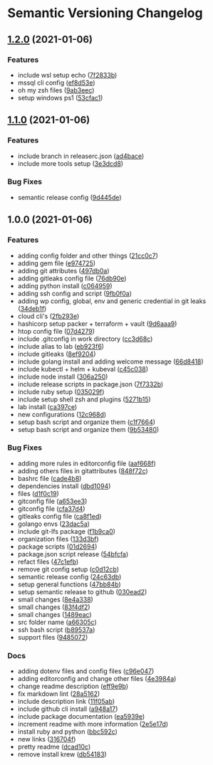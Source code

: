 # Semantic Versioning Changelog

## [1.2.0](https://github.com/lpmatos/wsl-dev-setup/compare/v1.1.0...v1.2.0) (2021-01-06)


### Features

* include wsl setup echo ([7f2833b](https://github.com/lpmatos/wsl-dev-setup/commit/7f2833b263b3c20101f17b4d5cd1ffe74529953e))
* mssql cli config ([ef8d53e](https://github.com/lpmatos/wsl-dev-setup/commit/ef8d53e427858645e67bba49b286fb08f50e025a))
* oh my zsh files ([9ab3eec](https://github.com/lpmatos/wsl-dev-setup/commit/9ab3eec39ea466e8425ad61fb8e8be1abb69fc42))
* setup windows ps1 ([53cfac1](https://github.com/lpmatos/wsl-dev-setup/commit/53cfac11e7678d170b1544e920c3d7b281c9c43a))

## [1.1.0](https://github.com/lpmatos/wsl-dev-setup/compare/v1.0.0...v1.1.0) (2021-01-06)


### Features

* include branch in releaserc.json ([ad4bace](https://github.com/lpmatos/wsl-dev-setup/commit/ad4bace713ef034c0aba824cbb96ff01b0ebc582))
* include more tools setup ([3e3dcd8](https://github.com/lpmatos/wsl-dev-setup/commit/3e3dcd88556ad62d37120f70a1b7f9855998f6b9))


### Bug Fixes

* semantic release config ([9d445de](https://github.com/lpmatos/wsl-dev-setup/commit/9d445dece843c8c0cbf943dfaf0192025000f725))

## 1.0.0 (2021-01-06)


### Features

* adding config folder and other things ([21cc0c7](https://github.com/lpmatos/wsl-dev-setup/commit/21cc0c78b556639c07850c63d654fdeeb15c9e3d))
* adding gem file ([e974725](https://github.com/lpmatos/wsl-dev-setup/commit/e974725eaf4f8b4f1c88696267523d1c6df765ea))
* adding git attributes ([497db0a](https://github.com/lpmatos/wsl-dev-setup/commit/497db0a2d6368efd866cf6c0cf907ad61878b18b))
* adding gitleaks config file ([76db90e](https://github.com/lpmatos/wsl-dev-setup/commit/76db90e0a2b8125698c4fe2248c9092fed0b68a3))
* adding python install ([c064959](https://github.com/lpmatos/wsl-dev-setup/commit/c06495963a804108091360b8625343836ae7feaf))
* adding ssh config and script ([9fb0f0a](https://github.com/lpmatos/wsl-dev-setup/commit/9fb0f0a761fc1405307549933435c94b1c15519b))
* adding wp config, global, env and generic credential in git leaks ([34deb1f](https://github.com/lpmatos/wsl-dev-setup/commit/34deb1ffb1efb48ae1d527fa81f7be3bd006ab40))
* cloud cli's ([2fb293e](https://github.com/lpmatos/wsl-dev-setup/commit/2fb293ee72347bcbcc02420ef9ef1ac46b324d4e))
* hashicorp setup packer + terraform + vault ([9d6aaa9](https://github.com/lpmatos/wsl-dev-setup/commit/9d6aaa9a9054c17e07f9093fc2e9713022c8bf68))
* htop config file ([07d4279](https://github.com/lpmatos/wsl-dev-setup/commit/07d4279b0036308535f142cd7dc3073a3d765959))
* include .gitconfig in work directory ([cc3d68c](https://github.com/lpmatos/wsl-dev-setup/commit/cc3d68cea96693d9b8aafb4ec2931c15456edf0b))
* include alias to lab ([eb923f6](https://github.com/lpmatos/wsl-dev-setup/commit/eb923f6e075c109804bc3348c8f879b64aea6431))
* include gitleaks ([8ef9204](https://github.com/lpmatos/wsl-dev-setup/commit/8ef92047594422efa512bb73dfb7296c946cc756))
* include golang install and adding welcome message ([66d8418](https://github.com/lpmatos/wsl-dev-setup/commit/66d8418093acaae0e6456cd1f58665691e29265f))
* include kubectl + helm + kubeval ([c45c038](https://github.com/lpmatos/wsl-dev-setup/commit/c45c038f59b7a10d7cba1c8e93600ef33ad87438))
* include node install ([306a250](https://github.com/lpmatos/wsl-dev-setup/commit/306a250175b4d6c5f292ee6acf112094e58715bc))
* include release scripts in package.json ([7f7332b](https://github.com/lpmatos/wsl-dev-setup/commit/7f7332b0f79fa742040eca5b8a7d706584ba18a5))
* include ruby setup ([035029f](https://github.com/lpmatos/wsl-dev-setup/commit/035029f717faf41d884f77aba6c05c793f3d5e6c))
* include setup shell zsh and plugins ([5271b15](https://github.com/lpmatos/wsl-dev-setup/commit/5271b15f74922007c433c7cac34e456ff53e4c5a))
* lab install ([ca397ce](https://github.com/lpmatos/wsl-dev-setup/commit/ca397ce4fc6959a868656361b54d0f49963eadda))
* new configurations ([12c968d](https://github.com/lpmatos/wsl-dev-setup/commit/12c968dc5f37c531c474f13523443d3614807ef3))
* setup bash script and organize them ([c1f7664](https://github.com/lpmatos/wsl-dev-setup/commit/c1f7664ed66f74e88b0b1f94d4e9a152ac49962d))
* setup bash script and organize them ([9b53480](https://github.com/lpmatos/wsl-dev-setup/commit/9b5348085565a44dd8607408841fc504623e0e6a))


### Bug Fixes

* adding more rules in editorconfig file ([aaf668f](https://github.com/lpmatos/wsl-dev-setup/commit/aaf668fc8d0130ac2642ddeae5b30ee39bd2c3b4))
* adding others files in gitattributes ([848f72c](https://github.com/lpmatos/wsl-dev-setup/commit/848f72cfaf5565038a395b2bb0fb63def43bd4f4))
* bashrc file ([cade4b8](https://github.com/lpmatos/wsl-dev-setup/commit/cade4b835eb3bf027021d604f3ff313eaa58d633))
* dependencies install ([dbd1094](https://github.com/lpmatos/wsl-dev-setup/commit/dbd1094bd5635a94878a17cc209451bb6a9b743c))
* files ([d1f0c19](https://github.com/lpmatos/wsl-dev-setup/commit/d1f0c198162c1bafd6009ea28090bbbd771991a4))
* gitconfig file ([a653ee3](https://github.com/lpmatos/wsl-dev-setup/commit/a653ee3233ed7f126af228f36e059af409d6bf48))
* gitconfig file ([cfa37d4](https://github.com/lpmatos/wsl-dev-setup/commit/cfa37d406e1268f23acaf9a1040e451e4581466d))
* gitleaks config file ([ca8f1ed](https://github.com/lpmatos/wsl-dev-setup/commit/ca8f1ed319cad1e2add46ca894a36e6e86846d52))
* golango envs ([23dac5a](https://github.com/lpmatos/wsl-dev-setup/commit/23dac5a21e61586b7a2a12fad6561bf81e7d27ad))
* include git-lfs package ([f1b9ca0](https://github.com/lpmatos/wsl-dev-setup/commit/f1b9ca0ac87d38128e9d0c843467d20840032218))
* organization files ([133d3bf](https://github.com/lpmatos/wsl-dev-setup/commit/133d3bf7999ee46b9e6e96e1098dca4110312a9f))
* package scripts ([01d2694](https://github.com/lpmatos/wsl-dev-setup/commit/01d26948893e89aa3448bb4faaddad1c11130635))
* package.json script release ([54bfcfa](https://github.com/lpmatos/wsl-dev-setup/commit/54bfcfa8230e05d597a147a088697256be915504))
* refact files ([47c1efb](https://github.com/lpmatos/wsl-dev-setup/commit/47c1efbb076daed5f9eb90ef9115a7d02833ee62))
* remove git config setup ([c0d12cb](https://github.com/lpmatos/wsl-dev-setup/commit/c0d12cb61e85e2ff21f576eded5ca6ab1b206a7f))
* semantic release config ([24c63db](https://github.com/lpmatos/wsl-dev-setup/commit/24c63db5bd464dc82785763e99d10df9b7369f57))
* setup general functions ([47bb84b](https://github.com/lpmatos/wsl-dev-setup/commit/47bb84b8e536f03624126c6363b0f927a241491b))
* setup semantic release to github ([030ead2](https://github.com/lpmatos/wsl-dev-setup/commit/030ead282cab90853a416d28d11b12533ce1cf71))
* small changes ([8e4a338](https://github.com/lpmatos/wsl-dev-setup/commit/8e4a33823284bad9820747fe0180f8f165bc5560))
* small changes ([83f4df2](https://github.com/lpmatos/wsl-dev-setup/commit/83f4df2aebc98784917e113fe935d7ce08ff13e8))
* small changes ([1489eac](https://github.com/lpmatos/wsl-dev-setup/commit/1489eacdd7fae5c33525f327ad2ee5cbdfa8f0a5))
* src folder name ([a66305c](https://github.com/lpmatos/wsl-dev-setup/commit/a66305c79d688b2d042cc2ac7d9d94a537878baa))
* ssh bash script ([b89537a](https://github.com/lpmatos/wsl-dev-setup/commit/b89537ab35f214461e3afb1407c5cf9b96e88252))
* support files ([9485072](https://github.com/lpmatos/wsl-dev-setup/commit/948507291f4ad69f1ae7676aaa9424e3bb496a87))


### Docs

* adding dotenv files and config files ([c96e047](https://github.com/lpmatos/wsl-dev-setup/commit/c96e047e6ffcf4efe0811e0edd8fcaebc2b72592))
* adding editorconfig and change other files ([4e3984a](https://github.com/lpmatos/wsl-dev-setup/commit/4e3984a8e733fb0510aee4289be334065e431302))
* change readme description ([eff9e9b](https://github.com/lpmatos/wsl-dev-setup/commit/eff9e9b3e7f51fa323a38f7904373d9dea686f81))
* fix markdown lint ([28a5162](https://github.com/lpmatos/wsl-dev-setup/commit/28a516210b3462e8fb708242d3eb6d7e9b2df713))
* include description link ([11f05ab](https://github.com/lpmatos/wsl-dev-setup/commit/11f05abae62426dd48bfc12e7044272a43793a90))
* include github cli install ([a948a17](https://github.com/lpmatos/wsl-dev-setup/commit/a948a17f43e8dbc94fee2b60f4f2facc4400fe73))
* include package documentation ([ea5939e](https://github.com/lpmatos/wsl-dev-setup/commit/ea5939e4331bcc13d88b2e0f20f4cc84526f199f))
* increment readme with more information ([2e5e17d](https://github.com/lpmatos/wsl-dev-setup/commit/2e5e17d265ad964b165d5f29441178e275edc0ca))
* install ruby and python ([bbc592c](https://github.com/lpmatos/wsl-dev-setup/commit/bbc592c4979265de604da9d3d471c092b6252bd3))
* new links ([316704f](https://github.com/lpmatos/wsl-dev-setup/commit/316704f6fc1af1d4cad60e40cdd273d341921a05))
* pretty readme ([dcad10c](https://github.com/lpmatos/wsl-dev-setup/commit/dcad10c8402c851a2b33f4f797bf84c5021c0288))
* remove install krew ([db54183](https://github.com/lpmatos/wsl-dev-setup/commit/db54183fa24128f4a1d07d2c29a3100e69868885))
